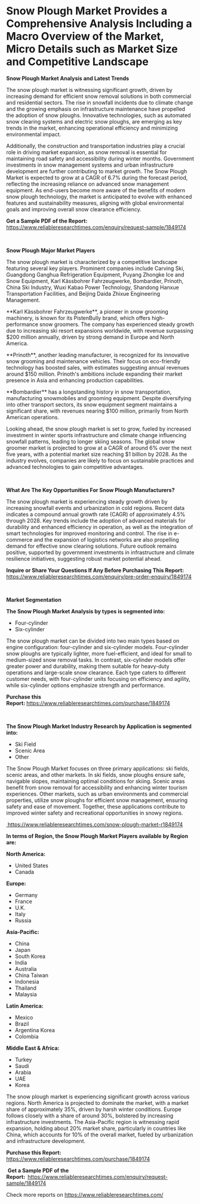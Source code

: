 <p><h1>Snow Plough Market Provides a Comprehensive Analysis Including a Macro Overview of the Market, Micro Details such as Market Size and Competitive Landscape</h1></p><p><strong>Snow Plough Market Analysis and Latest Trends</strong></p>
<p><p>The snow plough market is witnessing significant growth, driven by increasing demand for efficient snow removal solutions in both commercial and residential sectors. The rise in snowfall incidents due to climate change and the growing emphasis on infrastructure maintenance have propelled the adoption of snow ploughs. Innovative technologies, such as automated snow clearing systems and electric snow ploughs, are emerging as key trends in the market, enhancing operational efficiency and minimizing environmental impact.</p><p>Additionally, the construction and transportation industries play a crucial role in driving market expansion, as snow removal is essential for maintaining road safety and accessibility during winter months. Government investments in snow management systems and urban infrastructure development are further contributing to market growth. The Snow Plough Market is expected to grow at a CAGR of 6.7% during the forecast period, reflecting the increasing reliance on advanced snow management equipment. As end-users become more aware of the benefits of modern snow plough technology, the market is anticipated to evolve with enhanced features and sustainability measures, aligning with global environmental goals and improving overall snow clearance efficiency.</p></p>
<p><strong>Get a Sample PDF of the Report:&nbsp;</strong> <a href="https://www.reliableresearchtimes.com/enquiry/request-sample/1849174?utm_campaign=2627&utm_medium=2&utm_source=Github&utm_content=ia&utm_term=22022025&utm_id=snow-plough">https://www.reliableresearchtimes.com/enquiry/request-sample/1849174</a></p>
<p>&nbsp;</p>
<p><strong>Snow Plough Major Market Players</strong></p>
<p><p>The snow plough market is characterized by a competitive landscape featuring several key players. Prominent companies include Carving Ski, Guangdong Ganghua Refrigeration Equipment, Puyang Zhongke Ice and Snow Equipment, Karl Kässbohrer Fahrzeugwerke, Bombardier, Prinoth, China Ski Industry, Wuxi Kabao Power Technology, Shandong Hanxue Transportation Facilities, and Beijing Daida Zhixue Engineering Management.</p><p>**Karl Kässbohrer Fahrzeugwerke**, a pioneer in snow grooming machinery, is known for its PistenBully brand, which offers high-performance snow groomers. The company has experienced steady growth due to increasing ski resort expansions worldwide, with revenue surpassing $200 million annually, driven by strong demand in Europe and North America.</p><p>**Prinoth**, another leading manufacturer, is recognized for its innovative snow grooming and maintenance vehicles. Their focus on eco-friendly technology has boosted sales, with estimates suggesting annual revenues around $150 million. Prinoth's ambitions include expanding their market presence in Asia and enhancing production capabilities.</p><p>**Bombardier** has a longstanding history in snow transportation, manufacturing snowmobiles and grooming equipment. Despite diversifying into other transport sectors, its snow equipment segment maintains a significant share, with revenues nearing $100 million, primarily from North American operations.</p><p>Looking ahead, the snow plough market is set to grow, fueled by increased investment in winter sports infrastructure and climate change influencing snowfall patterns, leading to longer skiing seasons. The global snow groomer market is projected to grow at a CAGR of around 6% over the next five years, with a potential market size reaching $1 billion by 2028. As the industry evolves, companies are likely to focus on sustainable practices and advanced technologies to gain competitive advantages.</p></p>
<p>&nbsp;</p>
<p><strong>What Are The Key Opportunities For Snow Plough Manufacturers?</strong></p>
<p><p>The snow plough market is experiencing steady growth driven by increasing snowfall events and urbanization in cold regions. Recent data indicates a compound annual growth rate (CAGR) of approximately 4.5% through 2028. Key trends include the adoption of advanced materials for durability and enhanced efficiency in operation, as well as the integration of smart technologies for improved monitoring and control. The rise in e-commerce and the expansion of logistics networks are also propelling demand for effective snow clearing solutions. Future outlook remains positive, supported by government investments in infrastructure and climate resilience initiatives, suggesting robust market potential ahead.</p></p>
<p><strong>Inquire or Share Your Questions If Any Before Purchasing This Report:</strong> <a href="https://www.reliableresearchtimes.com/enquiry/pre-order-enquiry/1849174?utm_campaign=2627&utm_medium=2&utm_source=Github&utm_content=ia&utm_term=22022025&utm_id=snow-plough">https://www.reliableresearchtimes.com/enquiry/pre-order-enquiry/1849174</a></p>
<p>&nbsp;</p>
<p><strong>Market Segmentation</strong></p>
<p><strong>The Snow Plough Market Analysis by types is segmented into:</strong></p>
<p><ul><li>Four-cylinder</li><li>Six-cylinder</li></ul></p>
<p><p>The snow plough market can be divided into two main types based on engine configuration: four-cylinder and six-cylinder models. Four-cylinder snow ploughs are typically lighter, more fuel-efficient, and ideal for small to medium-sized snow removal tasks. In contrast, six-cylinder models offer greater power and durability, making them suitable for heavy-duty operations and large-scale snow clearance. Each type caters to different customer needs, with four-cylinder units focusing on efficiency and agility, while six-cylinder options emphasize strength and performance.</p></p>
<p><strong>Purchase this Report:&nbsp;</strong><a href="https://www.reliableresearchtimes.com/purchase/1849174?utm_campaign=2627&utm_medium=2&utm_source=Github&utm_content=ia&utm_term=22022025&utm_id=snow-plough">https://www.reliableresearchtimes.com/purchase/1849174</a></p>
<p>&nbsp;</p>
<p><strong>The Snow Plough Market Industry Research by Application is segmented into:</strong></p>
<p><ul><li>Ski Field</li><li>Scenic Area</li><li>Other</li></ul></p>
<p><p>The Snow Plough Market focuses on three primary applications: ski fields, scenic areas, and other markets. In ski fields, snow ploughs ensure safe, navigable slopes, maintaining optimal conditions for skiing. Scenic areas benefit from snow removal for accessibility and enhancing winter tourism experiences. Other markets, such as urban environments and commercial properties, utilize snow ploughs for efficient snow management, ensuring safety and ease of movement. Together, these applications contribute to improved winter safety and recreational opportunities in snowy regions.</p></p>
<p><a href="https://www.reliableresearchtimes.com/snow-plough-market-r1849174?utm_campaign=2627&utm_medium=2&utm_source=Github&utm_content=ia&utm_term=22022025&utm_id=snow-plough">&nbsp;https://www.reliableresearchtimes.com/snow-plough-market-r1849174</a></p>
<p><strong>In terms of Region, the Snow Plough Market Players available by Region are:</strong></p>
<p>
    <p> <strong> North America: </strong>
        <ul>
            <li>United States</li>
            <li>Canada</li>
        </ul>
        </p> 
    <p> <strong> Europe: </strong>
        <ul>
            <li>Germany</li>
            <li>France</li>
            <li>U.K.</li>
            <li>Italy</li>
            <li>Russia</li>
        </ul>
        </p> 
    <p> <strong> Asia-Pacific: </strong>
        <ul>
            <li>China</li>
            <li>Japan</li>
            <li>South Korea</li>
            <li>India</li>
            <li>Australia</li>
            <li>China Taiwan</li>
            <li>Indonesia</li>
            <li>Thailand</li>
            <li>Malaysia</li>
        </ul>
        </p> 
    <p> <strong> Latin America: </strong>
        <ul>
            <li>Mexico</li>
            <li>Brazil</li>
            <li>Argentina Korea</li>
            <li>Colombia</li>
        </ul>
        </p> 
    <p> <strong> Middle East & Africa: </strong>
        <ul>
            <li>Turkey</li>
            <li>Saudi</li>
            <li>Arabia</li>
            <li>UAE</li>
            <li>Korea</li>
        </ul>
    </p>
    </p>
<p><p>The snow plough market is experiencing significant growth across various regions. North America is projected to dominate the market, with a market share of approximately 35%, driven by harsh winter conditions. Europe follows closely with a share of around 30%, bolstered by increasing infrastructure investments. The Asia-Pacific region is witnessing rapid expansion, holding about 20% market share, particularly in countries like China, which accounts for 10% of the overall market, fueled by urbanization and infrastructure development.</p></p>
<p><strong>Purchase this Report: </strong><a href="https://www.reliableresearchtimes.com/purchase/1849174?utm_campaign=2627&utm_medium=2&utm_source=Github&utm_content=ia&utm_term=22022025&utm_id=snow-plough">https://www.reliableresearchtimes.com/purchase/1849174</a></p>
<p>&nbsp;<strong>Get a Sample PDF of the Report:&nbsp;&nbsp;</strong><a href="https://www.reliableresearchtimes.com/enquiry/request-sample/1849174?utm_campaign=2627&utm_medium=2&utm_source=Github&utm_content=ia&utm_term=22022025&utm_id=snow-plough">https://www.reliableresearchtimes.com/enquiry/request-sample/1849174</a></p>
<p><strong></strong></p>
<p>Check more reports on <a href="https://www.reliableresearchtimes.com/?utm_campaign=2627&utm_medium=2&utm_source=Github&utm_content=ia&utm_term=22022025&utm_id=snow-plough">https://www.reliableresearchtimes.com/</a></p>